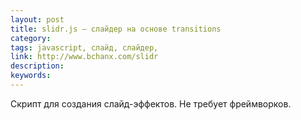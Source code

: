 ```yaml
---
layout: post
title: slidr.js — слайдер на основе transitions
category: 
tags: javascript, слайд, слайдер, 
link: http://www.bchanx.com/slidr
description: 
keywords: 
---
```


<p>Скрипт для создания слайд-эффектов. Не требует фреймворков.</p>
